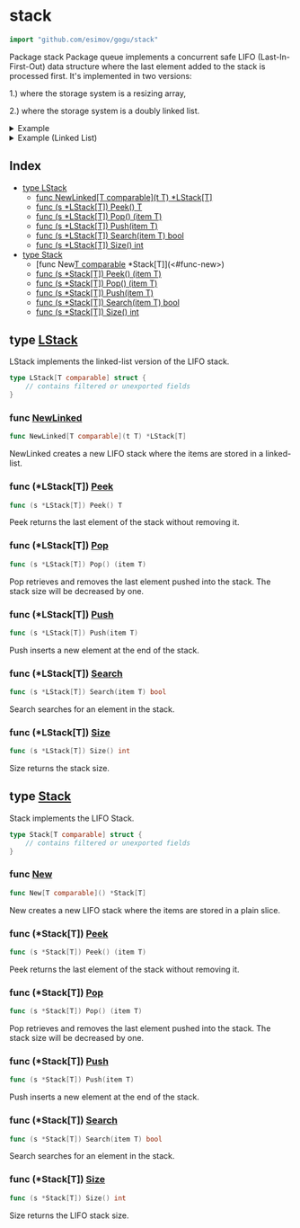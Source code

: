 <!-- Code generated by gomarkdoc. DO NOT EDIT -->

# stack

```go
import "github.com/esimov/gogu/stack"
```

Package stack Package queue implements a concurrent safe LIFO \(Last\-In\-First\-Out\) data structure where the last element added to the stack is processed first. It's implemented in two versions:

1.\) where the storage system is a resizing array,

2.\) where the storage system is a doubly linked list.

<details><summary>Example</summary>
<p>

```go
{
	l := New[string]()

	l.Push("foo")
	fmt.Println(l.Size())
	fmt.Println(l.Peek())
	l.Push("bar")

	fmt.Println(l.Pop())
	fmt.Println(l.Search("foo"))
	fmt.Println(l.Peek())

}
```

#### Output

```
1
foo
bar
true
foo
```

</p>
</details>

<details><summary>Example (Linked List)</summary>
<p>

```go
{
	l := NewLinked("foo")
	fmt.Println(l.Size())
	fmt.Println(l.Peek())

	l.Push("bar")
	fmt.Println(l.Peek())

	fmt.Println(l.Pop())
	fmt.Println(l.Peek())
	fmt.Println(l.Search("foo"))

}
```

#### Output

```
1
foo
bar
foo
foo
true
```

</p>
</details>

## Index

- [type LStack](<#type-lstack>)
  - [func NewLinked[T comparable](t T) *LStack[T]](<#func-newlinked>)
  - [func (s *LStack[T]) Peek() T](<#func-lstackt-peek>)
  - [func (s *LStack[T]) Pop() (item T)](<#func-lstackt-pop>)
  - [func (s *LStack[T]) Push(item T)](<#func-lstackt-push>)
  - [func (s *LStack[T]) Search(item T) bool](<#func-lstackt-search>)
  - [func (s *LStack[T]) Size() int](<#func-lstackt-size>)
- [type Stack](<#type-stack>)
  - [func New[T comparable]() *Stack[T]](<#func-new>)
  - [func (s *Stack[T]) Peek() (item T)](<#func-stackt-peek>)
  - [func (s *Stack[T]) Pop() (item T)](<#func-stackt-pop>)
  - [func (s *Stack[T]) Push(item T)](<#func-stackt-push>)
  - [func (s *Stack[T]) Search(item T) bool](<#func-stackt-search>)
  - [func (s *Stack[T]) Size() int](<#func-stackt-size>)


## type [LStack](<https://github.com/esimov/gogu/blob/master/stack/lstack.go#L17-L21>)

LStack implements the linked\-list version of the LIFO stack.

```go
type LStack[T comparable] struct {
    // contains filtered or unexported fields
}
```

### func [NewLinked](<https://github.com/esimov/gogu/blob/master/stack/lstack.go#L24>)

```go
func NewLinked[T comparable](t T) *LStack[T]
```

NewLinked creates a new LIFO stack where the items are stored in a linked\-list.

### func \(\*LStack\[T\]\) [Peek](<https://github.com/esimov/gogu/blob/master/stack/lstack.go#L56>)

```go
func (s *LStack[T]) Peek() T
```

Peek returns the last element of the stack without removing it.

### func \(\*LStack\[T\]\) [Pop](<https://github.com/esimov/gogu/blob/master/stack/lstack.go#L43>)

```go
func (s *LStack[T]) Pop() (item T)
```

Pop retrieves and removes the last element pushed into the stack. The stack size will be decreased by one.

### func \(\*LStack\[T\]\) [Push](<https://github.com/esimov/gogu/blob/master/stack/lstack.go#L33>)

```go
func (s *LStack[T]) Push(item T)
```

Push inserts a new element at the end of the stack.

### func \(\*LStack\[T\]\) [Search](<https://github.com/esimov/gogu/blob/master/stack/lstack.go#L64>)

```go
func (s *LStack[T]) Search(item T) bool
```

Search searches for an element in the stack.

### func \(\*LStack\[T\]\) [Size](<https://github.com/esimov/gogu/blob/master/stack/lstack.go#L76>)

```go
func (s *LStack[T]) Size() int
```

Size returns the stack size.

## type [Stack](<https://github.com/esimov/gogu/blob/master/stack/stack.go#L6-L9>)

Stack implements the LIFO Stack.

```go
type Stack[T comparable] struct {
    // contains filtered or unexported fields
}
```

### func [New](<https://github.com/esimov/gogu/blob/master/stack/stack.go#L12>)

```go
func New[T comparable]() *Stack[T]
```

New creates a new LIFO stack where the items are stored in a plain slice.

### func \(\*Stack\[T\]\) [Peek](<https://github.com/esimov/gogu/blob/master/stack/stack.go#L42>)

```go
func (s *Stack[T]) Peek() (item T)
```

Peek returns the last element of the stack without removing it.

### func \(\*Stack\[T\]\) [Pop](<https://github.com/esimov/gogu/blob/master/stack/stack.go#L27>)

```go
func (s *Stack[T]) Pop() (item T)
```

Pop retrieves and removes the last element pushed into the stack. The stack size will be decreased by one.

### func \(\*Stack\[T\]\) [Push](<https://github.com/esimov/gogu/blob/master/stack/stack.go#L19>)

```go
func (s *Stack[T]) Push(item T)
```

Push inserts a new element at the end of the stack.

### func \(\*Stack\[T\]\) [Search](<https://github.com/esimov/gogu/blob/master/stack/stack.go#L55>)

```go
func (s *Stack[T]) Search(item T) bool
```

Search searches for an element in the stack.

### func \(\*Stack\[T\]\) [Size](<https://github.com/esimov/gogu/blob/master/stack/stack.go#L71>)

```go
func (s *Stack[T]) Size() int
```

Size returns the LIFO stack size.



